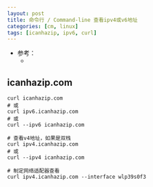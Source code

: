 ```yaml
---
layout: post
title: 命令行 / Command-line 查看ipv4或v6地址
categories: [cm, linux]
tags: [icanhazip, ipv6, curl]
---
```


* 参考： 
    * []()

## icanhazip.com

~~~
curl icanhazip.com
# 或
curl ipv6.icanhazip.com
# 或
curl --ipv6 icanhazip.com

# 查看v4地址，如果是双栈
curl ipv4.icanhazip.com
# 或
curl --ipv4 icanhazip.com

# 制定网络适配器查看
curl ipv4.icanhazip.com --interface wlp39s0f3
~~~



